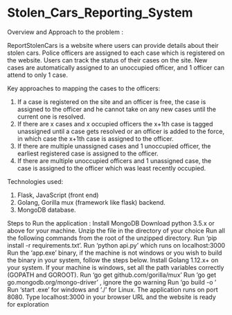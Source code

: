 # Stolen_Cars_Reporting_System


Overview and Approach to the problem :

ReportStolenCars is a website where users can provide details about their stolen cars. Police officers are assigned to each case which is registered on the website. Users can track the status of their cases on the site. New cases are automatically assigned to an unoccupied officer, and 1 officer can attend to only 1 case.

Key approaches to mapping the cases to the officers:

1) If a case is registered on the site and an officer is free, the case is assigned to the officer and he cannot take on any new cases until the current one is resolved.
2) If there are x cases and x occupied officers the x+1th case is tagged unassigned until a case gets resolved or an officer is added to the force, in which case the x+1th case is assigned to the officer.
3) If there are multiple unassigned cases and 1 unoccupied officer, the earliest registered case is assigned to the officer.
4) If there are multiple unoccupied officers and 1 unassigned case, the case is assigned to the officer which was least recently occupied.

Technologies used: 
1) Flask, JavaScript (front end)
2) Golang, Gorilla mux (framework like flask) backend.
3) MongoDB database.

Steps to Run the application :
Install MongoDB 
Download python 3.5.x or above for your machine.
Unzip the file in the directory of your choice
Run all the following commands from the root of the unzipped directory.
Run ‘pip install -r requirements.txt’.
Run ‘python api.py’ which runs on localhost:3000
Run the ‘app.exe’  binary, if the machine is not windows or you wish to build the binary in your system, follow the steps below.
Install Golang 1.12.x+ on your system.
If your machine is windows, set all the path variables correctly (GOPATH and GOROOT).
Run ‘go get github.com/gorilla/mux’
Run ‘go get go.mongodb.org/mongo-driver’ , ignore the go warning
Run ‘go build -o <file-name>’
Run ‘start <file-name>.exe’ for windows and ‘./<file-name>’ for Linux. The application runs on port 8080.
Type localhost:3000 in your browser URL and the website is ready for exploration

